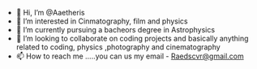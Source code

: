 - 👋 Hi, I’m @Aaetheris
- 👀 I’m interested in Cinmatography, film and physics
- 🌱 I’m currently pursuing a bacheors degree in Astrophysics
- 💞️ I’m looking to collaborate on coding projects and basically anything related to coding, physics ,photography and cinematography 
- 📫 How to reach me .....you can us my email - Raedscvr@gmail.com

<!---
Aaetheris/Aaetheris is a ✨ special ✨ repository because its `README.md` (this file) appears on your GitHub profile.
You can click the Preview link to take a look at your changes.
--->
